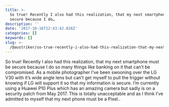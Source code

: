 ```yaml
---
title: >-
  So true! Recently I also had this realization, that my next smartphone must be
  secure because I do…
description: ''
date: '2017-10-16T22:43:42.026Z'
categories: []
keywords: []
slug: >-
  /@austriker/so-true-recently-i-also-had-this-realization-that-my-next-smartphone-must-be-secure-because-i-do-83c9b918cbc8
---
```


So true! Recently I also had this realization, that my next smartphone must be secure because I do so many things like banking on it that can’t be compromised. As a mobile photographer I’ve been swooning over the LG V30 with it’s wide angle lens but can’t get myself to pull the trigger without knowing if LG will support it so that my information is secure. I’m currently using a Huawei P10 Plus which has an amazing camera but sadly is on a security patch from May 2017. This is totally unacceptable and as I think I’ve admitted to myself that my next phone must be a Pixel..